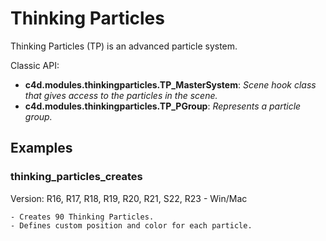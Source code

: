 # Thinking Particles

Thinking Particles (TP) is an advanced particle system. 

Classic API:
- **c4d.modules.thinkingparticles.TP_MasterSystem**: *Scene hook class that gives access to the particles in the scene.*
- **c4d.modules.thinkingparticles.TP_PGroup**: *Represents a particle group.*

## Examples

### thinking_particles_creates
Version: R16, R17, R18, R19, R20, R21, S22, R23 - Win/Mac

    - Creates 90 Thinking Particles.
    - Defines custom position and color for each particle.

